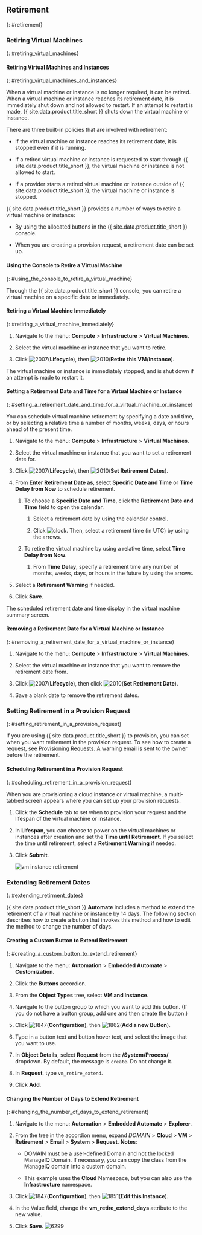 ## Retirement
{: #retirement}

### Retiring Virtual Machines
{: #retiring_virtual_machines}

#### Retiring Virtual Machines and Instances
{: #retiring_virtual_machines_and_instances}

When a virtual machine or instance is no longer required, it can be retired. When a virtual machine or instance reaches its retirement date, it is immediately shut down and not allowed to restart. If an attempt to restart is made, {{ site.data.product.title_short }} shuts down the virtual machine or instance.

There are three built-in policies that are involved with retirement:

- If the virtual machine or instance reaches its retirement date, it is stopped even if it is running.

- If a retired virtual machine or instance is requested to start through {{ site.data.product.title_short }}, the virtual machine or instance is not allowed to start.

- If a provider starts a retired virtual machine or instance outside of {{ site.data.product.title_short }}, the virtual machine or instance is stopped.

{{ site.data.product.title_short }} provides a number of ways to retire a virtual machine or instance:

- By using the allocated buttons in the {{ site.data.product.title_short }} console.

- When you are creating a provision request, a retirement date can be set up.

#### Using the Console to Retire a Virtual Machine
{: #using_the_console_to_retire_a_virtual_machine}

Through the {{ site.data.product.title_short }} console, you can retire a virtual machine on a specific date or immediately.

#### Retiring a Virtual Machine Immediately
{: #retiring_a_virtual_machine_immediately}

1. Navigate to the menu: **Compute** > **Infrastructure** > **Virtual Machines**.

2. Select the virtual machine or instance that you want to retire.

3. Click ![2007](../images/2007.png)(**Lifecycle**), then ![2010](../images/2010.png)(**Retire this VM/Instance**).

The virtual machine or instance is immediately stopped, and is shut down if an attempt is made to restart it.

#### Setting a Retirement Date and Time for a Virtual Machine or Instance
{: #setting_a_retirement_date_and_time_for_a_virtual_machine_or_instance}

You can schedule virtual machine retirement by specifying a date and time, or by selecting a relative time a number of months, weeks, days, or hours ahead of the present time.

1. Navigate to the menu: **Compute** > **Infrastructure** > **Virtual Machines**.

2. Select the virtual machine or instance that you want to set a retirement date for.

3. Click ![2007](../images/2007.png)(**Lifecycle**), then ![2010](../images/2010.png)(**Set Retirement Dates**).

4. From **Enter Retirement Date as**, select **Specific Date and Time** or **Time Delay from Now** to schedule retirement.

    1. To choose a **Specific Date and Time**, click the **Retirement Date and Time** field to open the calendar.

        1. Select a retirement date by using the calendar control.

        2. Click ![clock](../images/clock.png). Then, select a retirement time (in UTC) by using the arrows.

    2. To retire the virtual machine by using a relative time, select **Time Delay from Now**.

        1. From **Time Delay**, specify a retirement time any number of months, weeks, days, or hours in the future by using the arrows.

5. Select a **Retirement Warning** if needed.

6. Click **Save**.

The scheduled retirement date and time display in the virtual machine summary screen.

#### Removing a Retirement Date for a Virtual Machine or Instance
{: #removing_a_retirement_date_for_a_virtual_machine_or_instance}

1. Navigate to the menu: **Compute** > **Infrastructure** > **Virtual Machines**.

2. Select the virtual machine or instance that you want to remove the retirement date from.

3. Click ![2007](../images/2007.png)(**Lifecycle**), then click ![2010](../images/2010.png)(**Set Retirement Date**).

4. Save a blank date to remove the retirement dates.

### Setting Retirement in a Provision Request
{: #setting_retirement_in_a_provision_request}

If you are using {{ site.data.product.title_short }} to provision, you can set when you want retirement in the provision request. To see how to create a request, see [Provisioning Requests](../provisioning_virtual_machines_and_hosts/#provisioning-requests). A warning email is sent to the owner before the retirement.

#### Scheduling Retirement in a Provision Request
{: #scheduling_retirement_in_a_provision_request}

When you are provisioning a cloud instance or virtual machine, a multi-tabbed screen appears where you can set up your provision requests.

1. Click the **Schedule** tab to set when to provision your request and the lifespan of the virtual machine or instance.

2. In **Lifespan**, you can choose to power on the virtual machines or instances after creation and set the **Time until Retirement**. If you select the time until retirement, select a **Retirement Warning** if needed.

3. Click **Submit**.

   ![vm instance retirement](../images/vm-instance-retirement.png)

### Extending Retirement Dates
{: #extending_retirment_dates}

{{ site.data.product.title_short }} **Automate** includes a method to extend the retirement of a virtual machine or instance by 14 days. The following section describes how to create a button that invokes this method and how to edit the method to change the number of days.

#### Creating a Custom Button to Extend Retirement
{: #creating_a_custom_button_to_extend_retirement}

1. Navigate to the menu: **Automation** > **Embedded Automate** > **Customization**.

2. Click the **Buttons** accordion.

3. From the **Object Types** tree, select **VM and Instance**.

4. Navigate to the button group to which you want to add this button. (If you do not have a button group, add one and then create the button.)

5. Click ![1847](../images/1847.png)(**Configuration**), then ![1862](../images/1862.png)(**Add a new Button**).

6. Type in a button text and button hover text, and select the image that you want to use.

7. In **Object Details**, select **Request** from the **/System/Process/** dropdown. By default, the message is `create`. Do not change it.

8. In **Request**, type `vm_retire_extend`.

9. Click **Add**.

#### Changing the Number of Days to Extend Retirement
{: #changing_the_number_of_days_to_extend_retirement}

1. Navigate to the menu: **Automation** > **Embedded Automate** > **Explorer**.

2. From the tree in the accordion menu, expand *DOMAIN* > **Cloud** > **VM** > **Retirement** > **Email** > **System** > **Request**.
   **Notes**:

   - DOMAIN must be a user-defined Domain and not the locked ManageIQ Domain. If necessary, you can copy the class from the ManageIQ domain into a custom domain.

   - This example uses the **Cloud** Namespace, but you can also use the **Infrastructure** namespace.

3. Click ![1847](../images/1847.png)(**Configuration**), then ![1851](../images/1851.png)(**Edit this Instance**).

4. In the Value field, change the **vm_retire_extend_days** attribute to the new value.

5. Click **Save**. ![6299](../images/6299.png)
